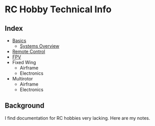 # RC Hobby Technical Info

## Index

- [Basics](basics.md)
    - [Systems Overview](systems/systems_overview.md)
- [Remote Control](systems/rc_control.md)
- [FPV](fpv/fpv_overview.md)
- Fixed Wing
    - Airframe
    - Electronics
- Multirotor
    - Airframe
    - Electronics

## Background

I find documentation for RC hobbies very lacking. Here are my notes.